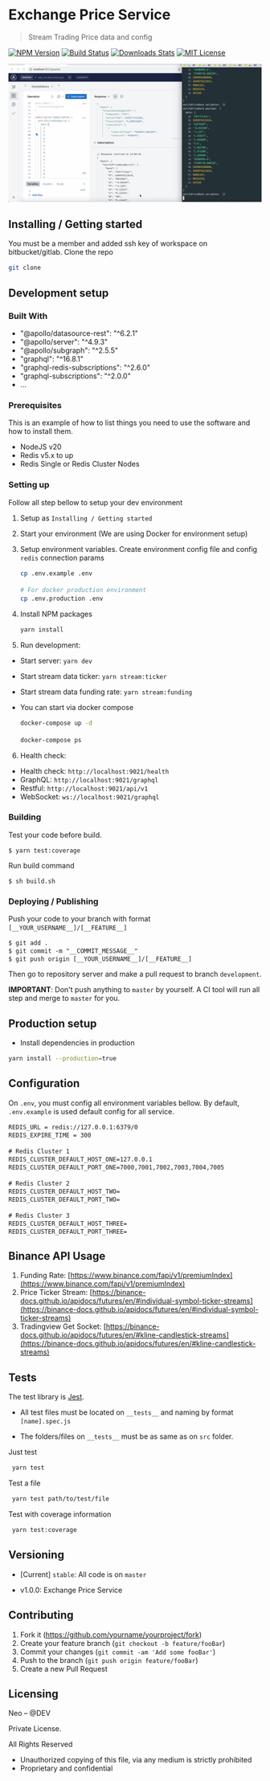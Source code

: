 # Exchange Price Service

> Stream Trading Price data and config

[![NPM Version][npm-image]][npm-url]
[![Build Status][travis-image]][travis-url]
[![Downloads Stats][npm-downloads]][npm-url]
[![MIT License][license-shield]][license-url]


![](./demo.png)

<!-- GETTING STARTED -->

## Installing / Getting started

You must be a member and added ssh key of workspace on bitbucket/gitlab. Clone the repo

```sh
git clone
```

## Development setup

### Built With

- "@apollo/datasource-rest": "^6.2.1"
- "@apollo/server": "^4.9.3"
- "@apollo/subgraph": "^2.5.5"
- "graphql": "^16.8.1"
- "graphql-redis-subscriptions": "^2.6.0"
- "graphql-subscriptions": "^2.0.0"
- ...

### Prerequisites

This is an example of how to list things you need to use the software and how to install them.

- NodeJS v20
- Redis v5.x to up
- Redis Single or Redis Cluster Nodes

### Setting up

Follow all step bellow to setup your dev environment

1. Setup as `Installing / Getting started`

2. Start your environment (We are using Docker for environment setup)

3. Setup environment variables.
   Create environment config file and config `redis` connection params

   ```sh
   cp .env.example .env

   # For docker production environment
   cp .env.production .env
   ```

4. Install NPM packages

   ```sh
   yarn install
   ```

5. Run development:

- Start server: `yarn dev`
- Start stream data ticker: `yarn stream:ticker`
- Start stream data funding rate: `yarn stream:funding`

- You can start via docker compose

  ```sh
  docker-compose up -d

  docker-compose ps
  ```

6. Health check:

- Health check: `http://localhost:9021/health`
- GraphQL: `http://localhost:9021/graphql`
- Restful: `http://localhost:9021/api/v1`
- WebSocket: `ws://localhost:9021/graphql`

### Building

Test your code before build.

```shell
$ yarn test:coverage
```

Run build command

```shell
$ sh build.sh
```

### Deploying / Publishing

Push your code to your branch with format `[__YOUR_USERNAME__]/[__FEATURE__]`

```shell
$ git add .
$ git commit -m "__COMMIT_MESSAGE__"
$ git push origin [__YOUR_USERNAME__]/[__FEATURE__]
```

Then go to repository server and make a pull request to branch `development`.

**IMPORTANT**: Don't push anything to `master` by yourself. A CI tool will run all step and merge to `master` for you.

## Production setup

- Install dependencies in production

```sh
yarn install --production=true
```

## Configuration

On `.env`, you must config all environment variables bellow. By default, `.env.example` is used default config for all service.

```
REDIS_URL = redis://127.0.0.1:6379/0
REDIS_EXPIRE_TIME = 300

# Redis Cluster 1
REDIS_CLUSTER_DEFAULT_HOST_ONE=127.0.0.1
REDIS_CLUSTER_DEFAULT_PORT_ONE=7000,7001,7002,7003,7004,7005

# Redis Cluster 2
REDIS_CLUSTER_DEFAULT_HOST_TWO=
REDIS_CLUSTER_DEFAULT_PORT_TWO=

# Redis Cluster 3
REDIS_CLUSTER_DEFAULT_HOST_THREE=
REDIS_CLUSTER_DEFAULT_PORT_THREE=
```

## Binance API Usage

1. Funding Rate: [https://www.binance.com/fapi/v1/premiumIndex](https://www.binance.com/fapi/v1/premiumIndex)
2. Price Ticker Stream: [https://binance-docs.github.io/apidocs/futures/en/#individual-symbol-ticker-streams](https://binance-docs.github.io/apidocs/futures/en/#individual-symbol-ticker-streams)
3. Tradingview Get Socket: [https://binance-docs.github.io/apidocs/futures/en/#kline-candlestick-streams](https://binance-docs.github.io/apidocs/futures/en/#kline-candlestick-streams)

## Tests

The test library is [Jest](https://github.com/facebook/jest).

- All test files must be located on `__tests__` and naming by format `[name].spec.js`

- The folders/files on `__tests__` must be as same as on `src` folder.

Just test

```sh
 yarn test
```

Test a file

```sh
 yarn test path/to/test/file
```

Test with coverage information

```sh
 yarn test:coverage
```

## Versioning

- [Current] `stable`: All code is on `master`

- v1.0.0: Exchange Price Service

## Contributing

1. Fork it (<https://github.com/yourname/yourproject/fork>)
2. Create your feature branch (`git checkout -b feature/fooBar`)
3. Commit your changes (`git commit -am 'Add some fooBar'`)
4. Push to the branch (`git push origin feature/fooBar`)
5. Create a new Pull Request

## Licensing

Neo – @DEV

Private License.

All Rights Reserved

- Unauthorized copying of this file, via any medium is strictly prohibited
- Proprietary and confidential

<!-- Markdown link & img dfn's -->

[npm-image]: https://img.shields.io/npm/v/datadog-metrics.svg?style=flat-square
[npm-url]: https://npmjs.org/package/datadog-metrics
[npm-downloads]: https://img.shields.io/npm/dm/datadog-metrics.svg?style=flat-square
[travis-image]: https://img.shields.io/travis/dbader/node-datadog-metrics/master.svg?style=flat-square
[travis-url]: https://travis-ci.org/dbader/node-datadog-metrics
[license-shield]: https://img.shields.io/github/license/othneildrew/Best-README-Template.svg?style=flat-square
[license-url]: https://github.com/othneildrew/Best-README-Template/blob/master/LICENSE.txt

